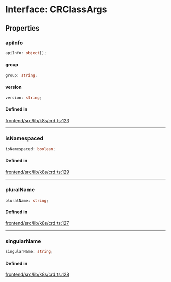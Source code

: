 # Interface: CRClassArgs

## Properties

### apiInfo

```ts
apiInfo: object[];
```

#### group

```ts
group: string;
```

#### version

```ts
version: string;
```

#### Defined in

[frontend/src/lib/k8s/crd.ts:123](https://github.com/headlamp-k8s/headlamp/blob/2481a1c9f2b4a69a9320466e7a455215b14b97b0/frontend/src/lib/k8s/crd.ts#L123)

***

### isNamespaced

```ts
isNamespaced: boolean;
```

#### Defined in

[frontend/src/lib/k8s/crd.ts:129](https://github.com/headlamp-k8s/headlamp/blob/2481a1c9f2b4a69a9320466e7a455215b14b97b0/frontend/src/lib/k8s/crd.ts#L129)

***

### pluralName

```ts
pluralName: string;
```

#### Defined in

[frontend/src/lib/k8s/crd.ts:127](https://github.com/headlamp-k8s/headlamp/blob/2481a1c9f2b4a69a9320466e7a455215b14b97b0/frontend/src/lib/k8s/crd.ts#L127)

***

### singularName

```ts
singularName: string;
```

#### Defined in

[frontend/src/lib/k8s/crd.ts:128](https://github.com/headlamp-k8s/headlamp/blob/2481a1c9f2b4a69a9320466e7a455215b14b97b0/frontend/src/lib/k8s/crd.ts#L128)
